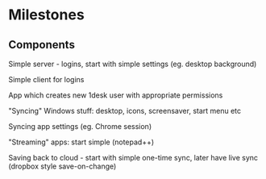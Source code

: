 Milestones
================

Components
-----------------

Simple server - logins, start with simple settings (eg. desktop background)

Simple client for logins

App which creates new 1desk user with appropriate permissions

"Syncing" Windows stuff: desktop, icons, screensaver, start menu etc

Syncing app settings (eg. Chrome session)

"Streaming" apps: start simple (notepad++)

Saving back to cloud - start with simple one-time sync, later have live sync (dropbox style save-on-change)
